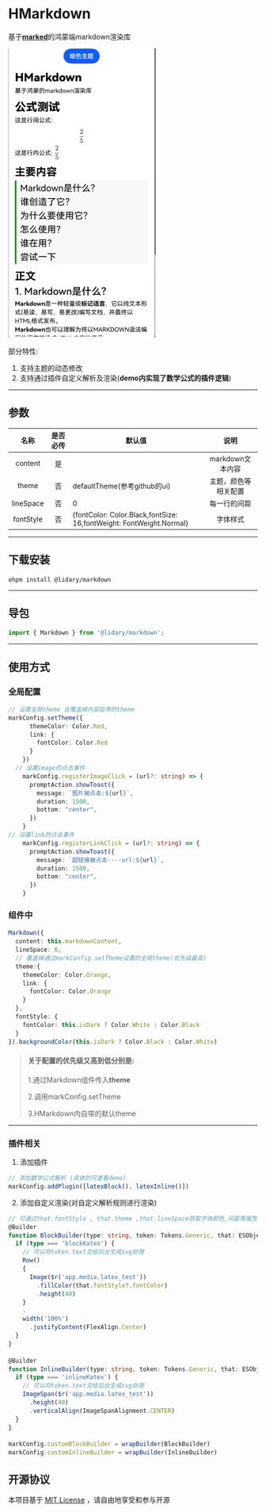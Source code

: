 # HMarkdown

基于[**marked**](https://github.com/markedjs/marked)的鸿蒙端markdown渲染库

![截图](https://github.com/lidary-byte/HMarkdown/blob/main/screen/img.png)

部分特性:

1. 支持主题的动态修改
2. 支持通过插件自定义解析及渲染(**demo内实现了数学公式的插件逻辑**)

---

## 参数

|    名称     | 是否必传 | 默认值                                                                       |      说明      |
|:---------:|:----:|---------------------------------------------------------------------------|:------------:|
|  content  |  是   |                                                                           | markdown文本内容 |
|   theme   |  否   | defaultTheme(参考github的ui)                                                 |  主题，颜色等相关配置  | 
| lineSpace |  否   | 0                                                                         |    每一行的间距    | 
| fontStyle |  否   | {fontColor:   Color.Black,fontSize:   16,fontWeight:   FontWeight.Normal} |     字体样式     | 


---
## 下载安装

```
ohpm install @lidary/markdown
```

---
## 导包

```typescript
import { Markdown } from '@lidary/markdown';
```

---
## 使用方式

### 全局配置
```typescript
// 设置全局theme 会覆盖掉内部自带的theme
markConfig.setTheme({
      themeColor: Color.Red,
      link: {
        fontColor: Color.Red
      }
    })
  // 设置image的点击事件
    markConfig.registerImageClick = (url?: string) => {
      promptAction.showToast({
        message: `图片被点击:${url}`,
        duration: 1500,
        bottom: "center",
      })
    }
// 设置link的点击事件
    markConfig.registerLinkClick = (url?: string) => {
      promptAction.showToast({
        message: `超链接被点击----url:${url}`,
        duration: 1500,
        bottom: "center",
      })
    }
```
### 组件中
```typescript
Markdown({
  content: this.markdownContent,
  lineSpace: 6,
  // 覆盖掉通过markConfig.setTheme设置的全局theme(优先级最高)
  theme:{
    themeColor: Color.Orange,
    link: {
      fontColor: Color.Orange
    }
  },
  fontStyle: {
    fontColor: this.isDark ? Color.White : Color.Black
  }
}).backgroundColor(this.isDark ? Color.Black : Color.White)
```

> #### 关于配置的优先级又高到低分别是:
>
> 1.通过Markdown组件传入**theme**
>
>  2.调用markConfig.setTheme
>
>  3.HMarkdown内自带的默认theme

---
### 插件相关

1. 添加插件

```typescript
// 添加数学公式解析 (具体的可查看demo)
markConfig.addPlugin([latexBlock(), latexInline()])
```

2. 添加自定义渲染(对自定义解析规则进行渲染)

```typescript
// 可通过that.fontStyle , that.theme ,that.lineSpace获取字体颜色,间距等属性
@Builder
function BlockBuilder(type: string, token: Tokens.Generic, that: ESObject) {
  if (type === 'blockKatex') {
    // 可以将token.text交给后台生成svg处理
    Row()
    {
      Image($r('app.media.latex_test'))
        .fillColor(that.fontStyle?.fontColor)
        .height(40)
    }
    .
    width('100%')
      .justifyContent(FlexAlign.Center)
  }
}

@Builder
function InlineBuilder(type: string, token: Tokens.Generic, that: ESObject) {
  if (type === 'inlineKatex') {
    // 可以将token.text交给后台生成svg处理
    ImageSpan($r('app.media.latex_test'))
      .height(40)
      .verticalAlign(ImageSpanAlignment.CENTER)
  }
}

markConfig.customBlockBuilder = wrapBuilder(BlockBuilder)
markConfig.customInlineBuilder = wrapBuilder(InlineBuilder)
```

## 开源协议

本项目基于 [MIT License](https://gitee.com/daryl_code/HMarkdown/blob/main/Markdown/LICENSE) ，请自由地享受和参与开源
